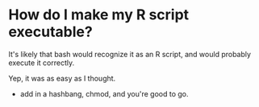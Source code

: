 How do I make my R script executable?
=====================================

It's likely that bash would recognize it as an R script, and would probably execute it correctly.

Yep, it was as easy as I thought.

- add in a hashbang, chmod, and you're good to go.

